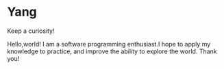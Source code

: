 # Yang
Keep a curiosity!

Hello,world!
I am a software programming enthusiast.I hope to apply my knowledge to practice, and improve the ability to explore the world.
Thank you!
